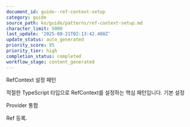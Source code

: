 ```yaml
---
document_id: guide--ref-context-setup
category: guide
source_path: ko/guide/patterns/ref-context-setup.md
character_limit: 5000
last_update: '2025-08-21T02:13:42.408Z'
update_status: auto_generated
priority_score: 95
priority_tier: high
completion_status: completed
workflow_stage: content_generated
---
```

RefContext 설정 패턴

적절한 TypeScript 타입으로 RefContext를 설정하는 핵심 패턴입니다. 기본 설정

Provider 통합

Ref 등록.
